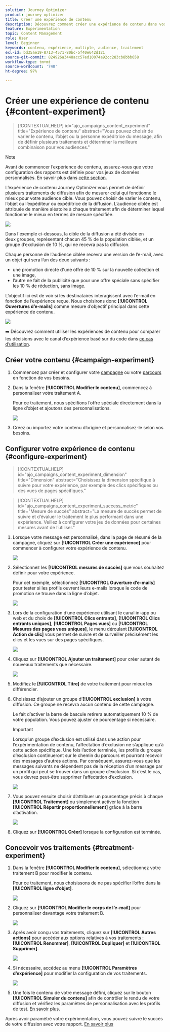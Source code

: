 ```yaml
---
solution: Journey Optimizer
product: journey optimizer
title: Créer une expérience de contenu
description: Découvrez comment créer une expérience de contenu dans vos campagnes.
feature: Experimentation
topic: Content Management
role: User
level: Beginner
keywords: contenu, expérience, multiple, audience, traitement
exl-id: bd35ae19-8713-4571-80bc-5f40e642d121
source-git-commit: 824926a3448acc57ed10074a92cc283cb8bbb658
workflow-type: tm+mt
source-wordcount: '748'
ht-degree: 97%

---
```


# Créer une expérience de contenu {#content-experiment}

>[!CONTEXTUALHELP]
>id="ajo_campaigns_content_experiment"
>title="Expérience de contenu"
>abstract="Vous pouvez choisir de varier le contenu, l’objet ou la personne expéditrice du message, afin de définir plusieurs traitements et déterminer la meilleure combinaison pour vos audiences."

>[!NOTE]
>
>Avant de commencer l’expérience de contenu, assurez-vous que votre configuration des rapports est définie pour vos jeux de données personnalisés. En savoir plus dans [cette section](../reports/reporting-configuration.md).

L’expérience de contenu Journey Optimizer vous permet de définir plusieurs traitements de diffusion afin de mesurer celui qui fonctionne le mieux pour votre audience cible. Vous pouvez choisir de varier le contenu, l’objet ou l’expéditeur ou expéditrice de la diffusion. L’audience ciblée est attribuée de manière aléatoire à chaque traitement afin de déterminer lequel fonctionne le mieux en termes de mesure spécifiée.

![](../rn/assets/do-not-localize/experiment.gif)

Dans l&#39;exemple ci-dessous, la cible de la diffusion a été divisée en deux groupes, représentant chacun 45 % de la population ciblée, et un groupe d’exclusion de 10 %, qui ne recevra pas la diffusion.

Chaque personne de l’audience ciblée recevra une version de l’e-mail, avec un objet qui sera l’un des deux suivants :

* une promotion directe d&#39;une offre de 10 % sur la nouvelle collection et une image,
* l’autre ne fait de la publicité que pour une offre spéciale sans spécifier les 10 % de réduction, sans image.

L’objectif ici est de voir si les destinataires interagissent avec l’e-mail en fonction de l’expérience reçue. Nous choisirons donc **[!UICONTROL Ouvertures d’e-mails]** comme mesure d’objectif principal dans cette expérience de contenu.

![](assets/content_experiment.png)

➡️ Découvrez comment utiliser les expériences de contenu pour comparer les décisions avec le canal d’expérience basé sur du code dans [ce cas d’utilisation](../experience-decisioning/experience-decisioning-uc.md).

## Créer votre contenu {#campaign-experiment}

1. Commencez par créer et configurer votre [campagne](../campaigns/create-campaign.md) ou votre [parcours](../building-journeys/journeys-message.md) en fonction de vos besoins.

1. Dans la fenêtre **[!UICONTROL Modifier le contenu]**, commencez à personnaliser votre traitement A.

   Pour ce traitement, nous spécifions l’offre spéciale directement dans la ligne d’objet et ajoutons des personnalisations.

   ![](assets/content_experiment_5.png)

1. Créez ou importez votre contenu d’origine et personnalisez-le selon vos besoins.

## Configurer votre expérience de contenu {#configure-experiment}

>[!CONTEXTUALHELP]
>id="ajo_campaigns_content_experiment_dimension"
>title="Dimension"
>abstract="Choisissez la dimension spécifique à suivre pour votre expérience, par exemple des clics spécifiques ou des vues de pages spécifiques."

>[!CONTEXTUALHELP]
>id="ajo_campaigns_content_experiment_success_metric"
>title="Mesure de succès"
>abstract="La mesure de succès permet de suivre et d’évaluer le traitement le plus performant dans une expérience. Veillez à configurer votre jeu de données pour certaines mesures avant de l’utiliser."

1. Lorsque votre message est personnalisé, dans la page de résumé de la campagne, cliquez sur **[!UICONTROL Créer une expérience]** pour commencer à configurer votre expérience de contenu.

   ![](assets/content_experiment_3.png)

1. Sélectionnez les **[!UICONTROL mesures de succès]** que vous souhaitez définir pour votre expérience.

   Pour cet exemple, sélectionnez **[!UICONTROL Ouverture d’e-mails]** pour tester si les profils ouvrent leurs e-mails lorsque le code de promotion se trouve dans la ligne d’objet.

   ![](assets/content_experiment_11.png)

1. Lors de la configuration d’une expérience utilisant le canal in-app ou web et du choix de **[!UICONTROL Clics entrants]**, **[!UICONTROL Clics entrants uniques]**, **[!UICONTROL Pages vues]** ou **[!UICONTROL Mesures des pages vues uniques]**, le menu déroulant **[!UICONTROL Action de clic]** vous permet de suivre et de surveiller précisément les clics et les vues sur des pages spécifiques.

   ![](assets/content_experiment_20.png)

1. Cliquez sur **[!UICONTROL Ajouter un traitement]** pour créer autant de nouveaux traitements que nécessaire.

   ![](assets/content_experiment_8.png)

1. Modifiez le **[!UICONTROL Titre]** de votre traitement pour mieux les différencier.

1. Choisissez d’ajouter un groupe d’**[!UICONTROL exclusion]** à votre diffusion. Ce groupe ne recevra aucun contenu de cette campagne.

   Le fait d’activer la barre de bascule retirera automatiquement 10 % de votre population. Vous pouvez ajuster ce pourcentage si nécessaire.

   >[!IMPORTANT]
   >
   >Lorsqu’un groupe d’exclusion est utilisé dans une action pour l’expérimentation de contenu, l’affectation d’exclusion ne s’applique qu’à cette action spécifique. Une fois l’action terminée, les profils du groupe d’exclusion continueront sur le chemin du parcours et pourront recevoir des messages d’autres actions. Par conséquent, assurez-vous que les messages suivants ne dépendent pas de la réception d’un message par un profil qui peut se trouver dans un groupe d’exclusion. Si c’est le cas, vous devrez peut-être supprimer l’affectation d’exclusion.

   ![](assets/content_experiment_12.png)

1. Vous pouvez ensuite choisir d’attribuer un pourcentage précis à chaque **[!UICONTROL Traitement]** ou simplement activer la fonction **[!UICONTROL Répartir proportionnellement]** grâce à la barre d’activation.

   ![](assets/content_experiment_13.png)

1. Cliquez sur **[!UICONTROL Créer]** lorsque la configuration est terminée.

## Concevoir vos traitements {#treatment-experiment}

1. Dans la fenêtre **[!UICONTROL Modifier le contenu]**, sélectionnez votre traitement B pour modifier le contenu.

   Pour ce traitement, nous choisissons de ne pas spécifier l’offre dans la **[!UICONTROL ligne d’objet]**.

   ![](assets/content_experiment_18.png)

1. Cliquez sur **[!UICONTROL Modifier le corps de l’e-mail]** pour personnaliser davantage votre traitement B.

   ![](assets/content_experiment_9.png)

1. Après avoir conçu vos traitements, cliquez sur **[!UICONTROL Autres actions]** pour accéder aux options relatives à vos traitements : **[!UICONTROL Renommer]**, **[!UICONTROL Dupliquer]** et **[!UICONTROL Supprimer]**.

   ![](assets/content_experiment_7.png)

1. Si nécessaire, accédez au menu **[!UICONTROL Paramètres d’expérience]** pour modifier la configuration de vos traitements.

   ![](assets/content_experiment_19.png)

1. Une fois le contenu de votre message défini, cliquez sur le bouton **[!UICONTROL Simuler du contenu]** afin de contrôler le rendu de votre diffusion et vérifiez les paramètres de personnalisation avec les profils de test. [En savoir plus](../content-management/preview-test.md).

Après avoir paramétré votre expérimentation, vous pouvez suivre le succès de votre diffusion avec votre rapport. [En savoir plus](../reports/campaign-global-report-cja-experimentation.md)

